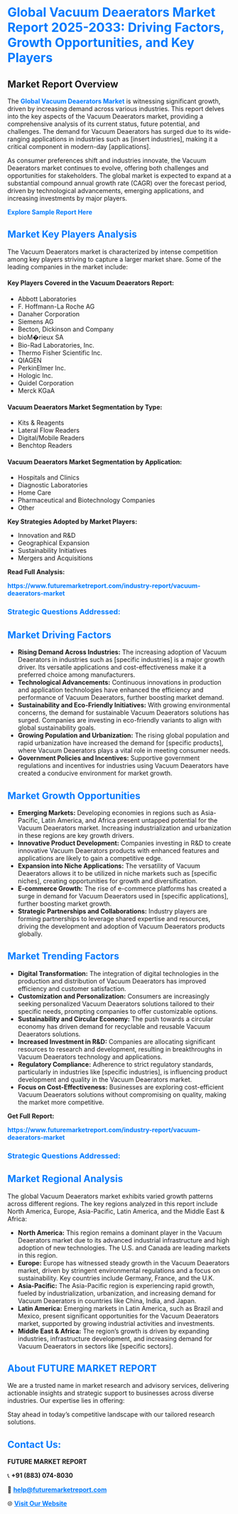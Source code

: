 <h1 style="color: #007BFF;">Global Vacuum Deaerators Market Report 2025-2033: Driving Factors, Growth Opportunities, and Key Players</h1>

<section id="overview">
<h2>Market Report Overview</h2>
<p>The <a href="https://www.futuremarketreport.com/industry-report/vacuum-deaerators-market" style="color: #007BFF; text-decoration: none;"><strong>Global Vacuum Deaerators Market</strong></a> is witnessing significant growth, driven by increasing demand across various industries. This report delves into the key aspects of the Vacuum Deaerators market, providing a comprehensive analysis of its current status, future potential, and challenges. The demand for Vacuum Deaerators has surged due to its wide-ranging applications in industries such as [insert industries], making it a critical component in modern-day [applications].</p>
<p>As consumer preferences shift and industries innovate, the Vacuum Deaerators market continues to evolve, offering both challenges and opportunities for stakeholders. The global market is expected to expand at a substantial compound annual growth rate (CAGR) over the forecast period, driven by technological advancements, emerging applications, and increasing investments by major players.</p>
</section>

<section id="overview">
<p><a href="https://www.futuremarketreport.com/request-sample/reportId=33976" style="color: #007BFF; text-decoration: none;"><strong>Explore Sample Report Here</strong></a></p>
</section>

<section id="key-players">
<h2 style="color: #007BFF;">Market Key Players Analysis</h2>
<p>The Vacuum Deaerators market is characterized by intense competition among key players striving to capture a larger market share. Some of the leading companies in the market include:</p>
<h4>Key Players Covered in the Vacuum Deaerators Report:</h4>
<ul><li>Abbott Laboratories</li><li>F. Hoffmann-La Roche AG</li><li>Danaher Corporation</li><li>Siemens AG</li><li>Becton, Dickinson and Company</li><li>bioM�rieux SA</li><li>Bio-Rad Laboratories, Inc.</li><li>Thermo Fisher Scientific Inc.</li><li>QIAGEN</li><li>PerkinElmer Inc.</li><li>Hologic Inc.</li><li>Quidel Corporation</li><li>Merck KGaA</li></ul>
<h4>Vacuum Deaerators Market Segmentation by Type:</h4>
<ul><li>Kits &amp; Reagents</li><li>Lateral Flow Readers</li><li>Digital/Mobile Readers</li><li>Benchtop Readers</li></ul>

<h4>Vacuum Deaerators Market Segmentation by Application:</h4>
<ul><li>Hospitals and Clinics</li><li>Diagnostic Laboratories</li><li>Home Care</li><li>Pharmaceutical and Biotechnology Companies</li><li>Other</li></ul>
<p><strong>Key Strategies Adopted by Market Players:</strong></p>
<ul>
<li>Innovation and R&D</li>
<li>Geographical Expansion</li>
<li>Sustainability Initiatives</li>
<li>Mergers and Acquisitions</li>
</ul>
</section>

<section>
<p><strong>Read Full Analysis: </strong></p><a href="https://www.futuremarketreport.com/industry-report/vacuum-deaerators-market" style="color: #007BFF; text-decoration: none;"><strong>https://www.futuremarketreport.com/industry-report/vacuum-deaerators-market</strong></a>
<h3 style="color: #007BFF;">Strategic Questions Addressed:</h3>
</section>

<section id="driving-factors">
<h2 style="color: #007BFF;">Market Driving Factors</h2>
<ul>
<li><strong>Rising Demand Across Industries:</strong> The increasing adoption of Vacuum Deaerators in industries such as [specific industries] is a major growth driver. Its versatile applications and cost-effectiveness make it a preferred choice among manufacturers.</li>
<li><strong>Technological Advancements:</strong> Continuous innovations in production and application technologies have enhanced the efficiency and performance of Vacuum Deaerators, further boosting market demand.</li>
<li><strong>Sustainability and Eco-Friendly Initiatives:</strong> With growing environmental concerns, the demand for sustainable Vacuum Deaerators solutions has surged. Companies are investing in eco-friendly variants to align with global sustainability goals.</li>
<li><strong>Growing Population and Urbanization:</strong> The rising global population and rapid urbanization have increased the demand for [specific products], where Vacuum Deaerators plays a vital role in meeting consumer needs.</li>
<li><strong>Government Policies and Incentives:</strong> Supportive government regulations and incentives for industries using Vacuum Deaerators have created a conducive environment for market growth.</li>
</ul>
</section>

<section id="growth-opportunities">
<h2 style="color: #007BFF;">Market Growth Opportunities</h2>
<ul>
<li><strong>Emerging Markets:</strong> Developing economies in regions such as Asia-Pacific, Latin America, and Africa present untapped potential for the Vacuum Deaerators market. Increasing industrialization and urbanization in these regions are key growth drivers.</li>
<li><strong>Innovative Product Development:</strong> Companies investing in R&D to create innovative Vacuum Deaerators products with enhanced features and applications are likely to gain a competitive edge.</li>
<li><strong>Expansion into Niche Applications:</strong> The versatility of Vacuum Deaerators allows it to be utilized in niche markets such as [specific niches], creating opportunities for growth and diversification.</li>
<li><strong>E-commerce Growth:</strong> The rise of e-commerce platforms has created a surge in demand for Vacuum Deaerators used in [specific applications], further boosting market growth.</li>
<li><strong>Strategic Partnerships and Collaborations:</strong> Industry players are forming partnerships to leverage shared expertise and resources, driving the development and adoption of Vacuum Deaerators products globally.</li>
</ul>
</section>

<section id="trending-factors">
<h2 style="color: #007BFF;">Market Trending Factors</h2>
<ul>
<li><strong>Digital Transformation:</strong> The integration of digital technologies in the production and distribution of Vacuum Deaerators has improved efficiency and customer satisfaction.</li>
<li><strong>Customization and Personalization:</strong> Consumers are increasingly seeking personalized Vacuum Deaerators solutions tailored to their specific needs, prompting companies to offer customizable options.</li>
<li><strong>Sustainability and Circular Economy:</strong> The push towards a circular economy has driven demand for recyclable and reusable Vacuum Deaerators solutions.</li>
<li><strong>Increased Investment in R&D:</strong> Companies are allocating significant resources to research and development, resulting in breakthroughs in Vacuum Deaerators technology and applications.</li>
<li><strong>Regulatory Compliance:</strong> Adherence to strict regulatory standards, particularly in industries like [specific industries], is influencing product development and quality in the Vacuum Deaerators market.</li>
<li><strong>Focus on Cost-Effectiveness:</strong> Businesses are exploring cost-efficient Vacuum Deaerators solutions without compromising on quality, making the market more competitive.</li>
</ul>
</section>

<section>
<p><strong>Get Full Report: </strong></p><a href="https://www.futuremarketreport.com/industry-report/vacuum-deaerators-market" style="color: #007BFF; text-decoration: none;"><strong>https://www.futuremarketreport.com/industry-report/vacuum-deaerators-market</strong></a>
<h3 style="color: #007BFF;">Strategic Questions Addressed:</h3>
</section>


<section id="regional-analysis">
<h2 style="color: #007BFF;">Market Regional Analysis</h2>
<p>The global Vacuum Deaerators market exhibits varied growth patterns across different regions. The key regions analyzed in this report include North America, Europe, Asia-Pacific, Latin America, and the Middle East & Africa:</p>
<ul>
<li><strong>North America:</strong> This region remains a dominant player in the Vacuum Deaerators market due to its advanced industrial infrastructure and high adoption of new technologies. The U.S. and Canada are leading markets in this region.</li>
<li><strong>Europe:</strong> Europe has witnessed steady growth in the Vacuum Deaerators market, driven by stringent environmental regulations and a focus on sustainability. Key countries include Germany, France, and the U.K.</li>
<li><strong>Asia-Pacific:</strong> The Asia-Pacific region is experiencing rapid growth, fueled by industrialization, urbanization, and increasing demand for Vacuum Deaerators in countries like China, India, and Japan.</li>
<li><strong>Latin America:</strong> Emerging markets in Latin America, such as Brazil and Mexico, present significant opportunities for the Vacuum Deaerators market, supported by growing industrial activities and investments.</li>
<li><strong>Middle East & Africa:</strong> The region’s growth is driven by expanding industries, infrastructure development, and increasing demand for Vacuum Deaerators in sectors like [specific sectors].</li>
</ul>
</section>

<footer>
<h2 style="color: #007BFF;">About FUTURE MARKET REPORT</h2>
<p>We are a trusted name in market research and advisory services, delivering actionable insights and strategic support to businesses across diverse industries. Our expertise lies in offering:</p>

<p>Stay ahead in today’s competitive landscape with our tailored research solutions.</p>

<h2 style="color: #007BFF;">Contact Us:</h2>
<p><strong>FUTURE MARKET REPORT</strong></p>
<p>📞 <strong>+91 (883) 074-8030</strong></p>
<p>📧 <strong><a href="mailto:help@futuremarketreport.com" style="color: #007BFF;">help@futuremarketreport.com</a></strong></p>
<p>🌐 <strong><a href="https://www.futuremarketreport.com/" style="color: #007BFF;">Visit Our Website</a></strong></p>
</footer>